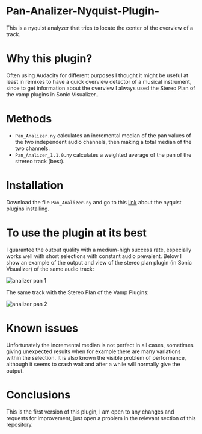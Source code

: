 # Pan-Analizer-Nyquist-Plugin-
This is a nyquist analyzer that tries to locate the center of the overview of a track.

# Why this plugin?
Often using Audacity for different purposes I thought it might be useful at least in remixes to have a quick overview detector of a musical instrument, since to get information about the overview I always used the Stereo Plan of the vamp plugins in Sonic Visualizer.. 

# Methods
* `Pan_Analizer.ny` calculates an incremental median of the pan values of the two independent audio channels, then making a total median of the two channels.
* `Pan_Analizer_1.1.0.ny` calculates a weighted average of the pan of the strereo track (best).

# Installation
Download the file  `Pan_Analizer.ny`  and go to this [link](https://manual.audacityteam.org/man/nyquist_plug_in_installer.html) about the nyquist plugins installing.

# To use the plugin at its best
I guarantee the output quality with a medium-high success rate, especially works well with short selections with constant audio prevalent. Below I show an example of the output and view of the stereo plan plugin (in Sonic Visualizer) of the same audio track:

![analizer pan 1](https://github.com/user-attachments/assets/cfdc383d-bed2-4113-b148-fc230472dd09)

The same track with the Stereo Plan of the Vamp Plugins:

![analizer pan 2](https://github.com/user-attachments/assets/c3dbcafa-44db-4a99-957a-b298b7f056d2)

# Known issues 
Unfortunately the incremental median is not perfect in all cases, sometimes giving unexpected results when for example there are many variations within the selection. It is also known the visible problem of performance, although it seems to crash wait and after a while will normally give the output.
# Conclusions
This is the first version of this plugin, I am open to any changes and requests for improvement, just open a problem in the relevant section of this repository.
